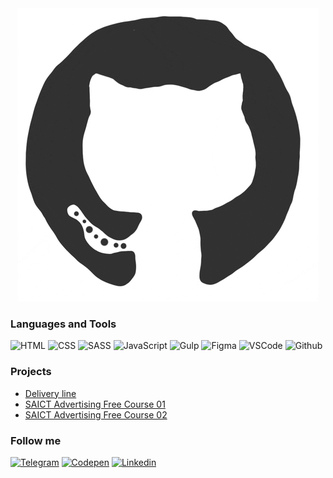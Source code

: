 <div align="center">
  <img src="https://github.com/iamlorddop/iamlorddop/blob/main/assets/github.gif" alt="github gif" />
</div>

### Languages and Tools
![HTML](https://img.shields.io/badge/-html-ffffff?style=for-the-badge&logo=html&logoColor=FF5C00)
![CSS](https://img.shields.io/badge/-css-ffffff?style=for-the-badge&logo=css&logoColor=0094FF)
![SASS](https://img.shields.io/badge/-sass-ffffff?style=for-the-badge&logo=sass&logoColor=376FFF)
![JavaScript](https://img.shields.io/badge/-JavaScript-ffffff?style=for-the-badge&logo=JavaScript&logoColor=FFF500)
![Gulp](https://img.shields.io/badge/-gulp-ffffff?style=for-the-badge&logo=gulp&logoColor=c91800)
![Figma](https://img.shields.io/badge/-Figma-ffffff?style=for-the-badge&logo=Figma&logoColor=DD1A60)
![VSCode](https://img.shields.io/badge/-vscode-FFFFFF?style=for-the-badge&logo=visualstudio&logoColor=3CA8F1)
![Github](https://img.shields.io/badge/-github-FFFFFF?style=for-the-badge&logo=github&logoColor=000000)

### Projects
- [Delivery line](https://deline24.ru/)
- [SAICT Advertising Free Course 01](https://saikt-kurs.ru/trening)
- [SAICT Advertising Free Course 02](https://saikt-kurs.ru/direct-trening/)

### Follow me
[![Telegram](https://img.shields.io/badge/-Telegram-ffffff?style=for-the-badge&logo=Telegram&logoColor=00A3FF)](https://t.me/havaevau)
[![Codepen](https://img.shields.io/badge/-codepen-ffffff?style=for-the-badge&logo=codepen&logoColor=000000)](https://codepen.io/lorddop)
[![Linkedin](https://img.shields.io/badge/-Linkedin-ffffff?style=for-the-badge&logo=Linkedin&logoColor=376FFF)](https://www.linkedin.com/in/yulia-khavaeva-591096268/)
